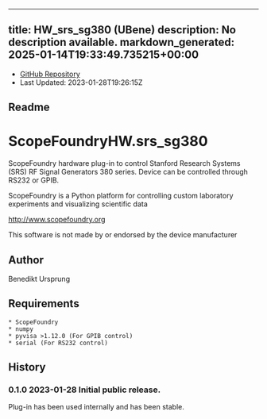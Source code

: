
---
title: HW_srs_sg380 (UBene)
description: No description available.
markdown_generated: 2025-01-14T19:33:49.735215+00:00
---
- [GitHub Repository](https://github.com/UBene/HW_srs_sg380)
- Last Updated: 2023-01-28T19:26:15Z
## Readme
ScopeFoundryHW.srs_sg380
========================

ScopeFoundry hardware plug-in to control Stanford Research Systems (SRS) RF Signal Generators 380 series. Device can be controlled through RS232 or GPIB. 


ScopeFoundry is a Python platform for controlling custom laboratory 
experiments and visualizing scientific data

<http://www.scopefoundry.org>

This software is not made by or endorsed by the device manufacturer

Author
------

Benedikt Ursprung

Requirements
------------

	* ScopeFoundry
	* numpy
	* pyvisa >1.12.0 (For GPIB control)
	* serial (For RS232 control)


History
--------

### 0.1.0	2023-01-28	Initial public release.

Plug-in has been used internally and has been stable.

